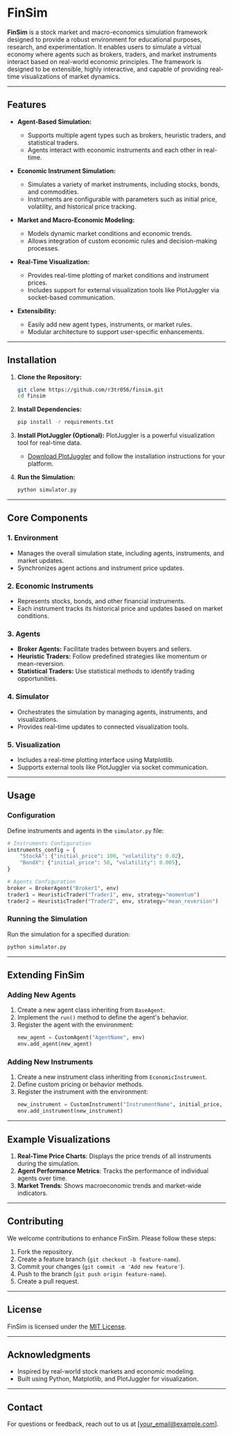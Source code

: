 # FinSim

**FinSim** is a stock market and macro-economics simulation framework designed to provide a robust environment for educational purposes, research, and experimentation. It enables users to simulate a virtual economy where agents such as brokers, traders, and market instruments interact based on real-world economic principles. The framework is designed to be extensible, highly interactive, and capable of providing real-time visualizations of market dynamics.

---

## Features

- **Agent-Based Simulation:**
  - Supports multiple agent types such as brokers, heuristic traders, and statistical traders.
  - Agents interact with economic instruments and each other in real-time.

- **Economic Instrument Simulation:**
  - Simulates a variety of market instruments, including stocks, bonds, and commodities.
  - Instruments are configurable with parameters such as initial price, volatility, and historical price tracking.

- **Market and Macro-Economic Modeling:**
  - Models dynamic market conditions and economic trends.
  - Allows integration of custom economic rules and decision-making processes.

- **Real-Time Visualization:**
  - Provides real-time plotting of market conditions and instrument prices.
  - Includes support for external visualization tools like PlotJuggler via socket-based communication.

- **Extensibility:**
  - Easily add new agent types, instruments, or market rules.
  - Modular architecture to support user-specific enhancements.

---

## Installation

1. **Clone the Repository:**
   ```bash
   git clone https://github.com/r3tr056/finsim.git
   cd finsim
   ```

2. **Install Dependencies:**
   ```bash
   pip install -r requirements.txt
   ```

3. **Install PlotJuggler (Optional):**
   PlotJuggler is a powerful visualization tool for real-time data.
   - [Download PlotJuggler](https://github.com/facontidavide/PlotJuggler) and follow the installation instructions for your platform.

4. **Run the Simulation:**
   ```bash
   python simulator.py
   ```

---

## Core Components

### 1. **Environment**
   - Manages the overall simulation state, including agents, instruments, and market updates.
   - Synchronizes agent actions and instrument price updates.

### 2. **Economic Instruments**
   - Represents stocks, bonds, and other financial instruments.
   - Each instrument tracks its historical price and updates based on market conditions.

### 3. **Agents**
   - **Broker Agents:** Facilitate trades between buyers and sellers.
   - **Heuristic Traders:** Follow predefined strategies like momentum or mean-reversion.
   - **Statistical Traders:** Use statistical methods to identify trading opportunities.

### 4. **Simulator**
   - Orchestrates the simulation by managing agents, instruments, and visualizations.
   - Provides real-time updates to connected visualization tools.

### 5. **Visualization**
   - Includes a real-time plotting interface using Matplotlib.
   - Supports external tools like PlotJuggler via socket communication.

---

## Usage

### Configuration
Define instruments and agents in the `simulator.py` file:

```python
# Instruments Configuration
instruments_config = {
    "StockA": {"initial_price": 100, "volatility": 0.02},
    "BondX": {"initial_price": 50, "volatility": 0.005},
}

# Agents Configuration
broker = BrokerAgent("Broker1", env)
trader1 = HeuristicTrader("Trader1", env, strategy="momentum")
trader2 = HeuristicTrader("Trader2", env, strategy="mean_reversion")
```

### Running the Simulation
Run the simulation for a specified duration:

```bash
python simulator.py
```

---

## Extending FinSim

### Adding New Agents
1. Create a new agent class inheriting from `BaseAgent`.
2. Implement the `run()` method to define the agent's behavior.
3. Register the agent with the environment:
   ```python
   new_agent = CustomAgent("AgentName", env)
   env.add_agent(new_agent)
   ```

### Adding New Instruments
1. Create a new instrument class inheriting from `EconomicInstrument`.
2. Define custom pricing or behavior methods.
3. Register the instrument with the environment:
   ```python
   new_instrument = CustomInstrument("InstrumentName", initial_price, volatility)
   env.add_instrument(new_instrument)
   ```

---

## Example Visualizations

1. **Real-Time Price Charts**:
   Displays the price trends of all instruments during the simulation.
2. **Agent Performance Metrics**:
   Tracks the performance of individual agents over time.
3. **Market Trends**:
   Shows macroeconomic trends and market-wide indicators.

---

## Contributing

We welcome contributions to enhance FinSim. Please follow these steps:
1. Fork the repository.
2. Create a feature branch (`git checkout -b feature-name`).
3. Commit your changes (`git commit -m 'Add new feature'`).
4. Push to the branch (`git push origin feature-name`).
5. Create a pull request.

---

## License

FinSim is licensed under the [MIT License](LICENSE).

---

## Acknowledgments

- Inspired by real-world stock markets and economic modeling.
- Built using Python, Matplotlib, and PlotJuggler for visualization.

---

## Contact

For questions or feedback, reach out to us at [your_email@example.com].